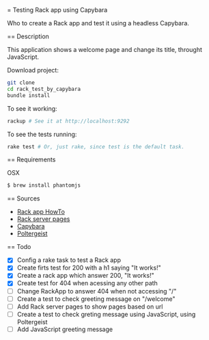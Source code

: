 = Testing Rack app using Capybara

Who to create a Rack app and test it using a headless Capybara.

== Description

This application shows a welcome page and change its title, throught JavaScript.

Download project:

```bash
git clone
cd rack_test_by_capybara
bundle install
```

To see it working:

```bash
rackup # See it at http://localhost:9292
```

To see the tests running:

```bash
rake test # Or, just rake, since test is the default task.
```

== Requirements

OSX

```bash
$ brew install phantomjs
```

== Sources

 - [Rack app HowTo]("https://github.com/rack/rack/wiki/(tutorial)-rackup-howto")
 - [Rack server pages](https://github.com/migrs/rack-server-pages)
 - [Capybara](https://github.com/jnicklas/capybara)
 - [Poltergeist](https://github.com/teampoltergeist/poltergeist)

== Todo

 - [x] Config a rake task to test a Rack app
 - [x] Create firts test for 200 with a h1 saying "It works!"
 - [x] Create a rack app which answer 200, "It works!"
 - [x] Create test for 404 when acessing any other path
 - [ ] Change RackApp to answer 404 when not accessing "/"
 - [ ] Create a test to check greeting message on "/welcome"
 - [ ] Add Rack server pages to show pages based on url
 - [ ] Create a test to check greting message using JavaScript, using Poltergeist
 - [ ] Add JavaScript greeting message

